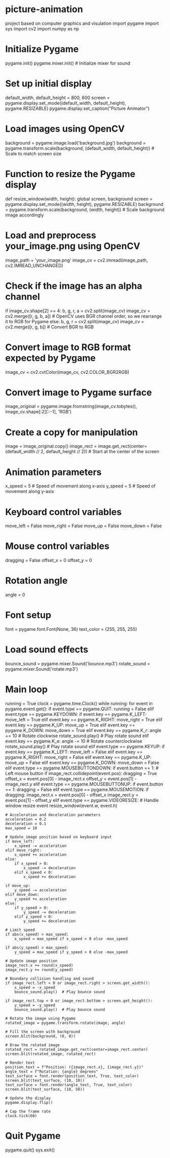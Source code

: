 # picture-animation
project based  on computer graphics and visulation
import pygame
import sys
import cv2
import numpy as np

# Initialize Pygame
pygame.init()
pygame.mixer.init()  # Initialize mixer for sound

# Set up initial display
default_width, default_height = 800, 600
screen = pygame.display.set_mode((default_width, default_height), pygame.RESIZABLE)
pygame.display.set_caption("Picture Animator")

# Load images using OpenCV
background = pygame.image.load('background.jpg')
background = pygame.transform.scale(background, (default_width, default_height))  # Scale to match screen size

# Function to resize the Pygame display
def resize_window(width, height):
    global screen, background
    screen = pygame.display.set_mode((width, height), pygame.RESIZABLE)
    background = pygame.transform.scale(background, (width, height))  # Scale background image accordingly

# Load and preprocess your_image.png using OpenCV
image_path = 'your_image.png'
image_cv = cv2.imread(image_path, cv2.IMREAD_UNCHANGED)

# Check if the image has an alpha channel
if image_cv.shape[2] == 4:
    b, g, r, a = cv2.split(image_cv)
    image_cv = cv2.merge([r, g, b, a])  # OpenCV uses BGR channel order, so we rearrange it to RGB for Pygame
else:
    b, g, r = cv2.split(image_cv)
    image_cv = cv2.merge([r, g, b])  # Convert BGR to RGB

# Convert image to RGB format expected by Pygame
image_cv = cv2.cvtColor(image_cv, cv2.COLOR_BGR2RGB)

# Convert image to Pygame surface
image_original = pygame.image.fromstring(image_cv.tobytes(), image_cv.shape[:2][::-1], 'RGB')

# Create a copy for manipulation
image = image_original.copy()
image_rect = image.get_rect(center=(default_width // 2, default_height // 2))  # Start at the center of the screen

# Animation parameters
x_speed = 5  # Speed of movement along x-axis
y_speed = 5  # Speed of movement along y-axis

# Keyboard control variables
move_left = False
move_right = False
move_up = False
move_down = False

# Mouse control variables
dragging = False
offset_x = 0
offset_y = 0

# Rotation angle
angle = 0

# Font setup
font = pygame.font.Font(None, 36)
text_color = (255, 255, 255)

# Load sound effects
bounce_sound = pygame.mixer.Sound('bounce.mp3')
rotate_sound = pygame.mixer.Sound('rotate.mp3')

# Main loop
running = True
clock = pygame.time.Clock()
while running:
    for event in pygame.event.get():
        if event.type == pygame.QUIT:
            running = False
        elif event.type == pygame.KEYDOWN:
            if event.key == pygame.K_LEFT:
                move_left = True
            elif event.key == pygame.K_RIGHT:
                move_right = True
            elif event.key == pygame.K_UP:
                move_up = True
            elif event.key == pygame.K_DOWN:
                move_down = True
            elif event.key == pygame.K_r:
                angle += 10  # Rotate clockwise
                rotate_sound.play()  # Play rotate sound
            elif event.key == pygame.K_e:
                angle -= 10  # Rotate counterclockwise
                rotate_sound.play()  # Play rotate sound
        elif event.type == pygame.KEYUP:
            if event.key == pygame.K_LEFT:
                move_left = False
            elif event.key == pygame.K_RIGHT:
                move_right = False
            elif event.key == pygame.K_UP:
                move_up = False
            elif event.key == pygame.K_DOWN:
                move_down = False
        elif event.type == pygame.MOUSEBUTTONDOWN:
            if event.button == 1:  # Left mouse button
                if image_rect.collidepoint(event.pos):
                    dragging = True
                    offset_x = event.pos[0] - image_rect.x
                    offset_y = event.pos[1] - image_rect.y
        elif event.type == pygame.MOUSEBUTTONUP:
            if event.button == 1:
                dragging = False
        elif event.type == pygame.MOUSEMOTION:
            if dragging:
                image_rect.x = event.pos[0] - offset_x
                image_rect.y = event.pos[1] - offset_y
        elif event.type == pygame.VIDEORESIZE:
            # Handle window resize event
            resize_window(event.w, event.h)

    # Acceleration and deceleration parameters
    acceleration = 0.2
    deceleration = 0.1
    max_speed = 10

    # Update image position based on keyboard input
    if move_left:
        x_speed -= acceleration
    elif move_right:
        x_speed += acceleration
    else:
        if x_speed > 0:
            x_speed -= deceleration
        elif x_speed < 0:
            x_speed += deceleration

    if move_up:
        y_speed -= acceleration
    elif move_down:
        y_speed += acceleration
    else:
        if y_speed > 0:
            y_speed -= deceleration
        elif y_speed < 0:
            y_speed += deceleration

    # Limit speed
    if abs(x_speed) > max_speed:
        x_speed = max_speed if x_speed > 0 else -max_speed

    if abs(y_speed) > max_speed:
        y_speed = max_speed if y_speed > 0 else -max_speed

    # Update image position
    image_rect.x += round(x_speed)
    image_rect.y += round(y_speed)

    # Boundary collision handling and sound
    if image_rect.left < 0 or image_rect.right > screen.get_width():
        x_speed = -x_speed
        bounce_sound.play()  # Play bounce sound

    if image_rect.top < 0 or image_rect.bottom > screen.get_height():
        y_speed = -y_speed
        bounce_sound.play()  # Play bounce sound

    # Rotate the image using Pygame
    rotated_image = pygame.transform.rotate(image, angle)

    # Fill the screen with background
    screen.blit(background, (0, 0))

    # Draw the rotated image
    rotated_rect = rotated_image.get_rect(center=image_rect.center)
    screen.blit(rotated_image, rotated_rect)

    # Render text
    position_text = f"Position: ({image_rect.x}, {image_rect.y})"
    angle_text = f"Rotation: {angle} degrees"
    text_surface = font.render(position_text, True, text_color)
    screen.blit(text_surface, (10, 10))
    text_surface = font.render(angle_text, True, text_color)
    screen.blit(text_surface, (10, 50))

    # Update the display
    pygame.display.flip()

    # Cap the frame rate
    clock.tick(60)

# Quit Pygame
pygame.quit()
sys.exit()
